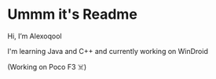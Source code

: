 # Ummm it's Readme

Hi, I’m Alexoqool

I'm learning Java and C++ and currently working on WinDroid

(Working on Poco F3 ☠️)
